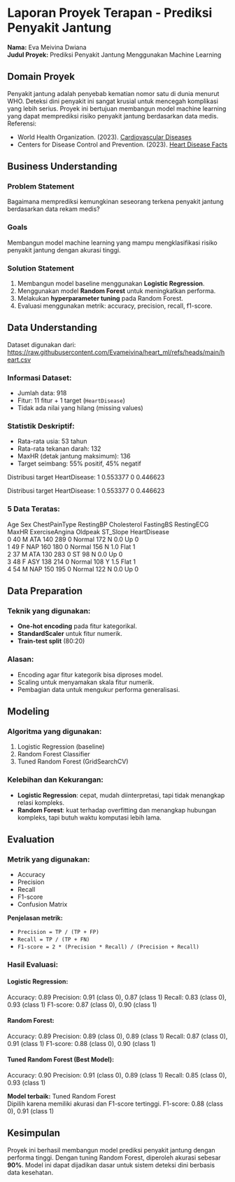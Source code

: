 # Laporan Proyek Terapan - Prediksi Penyakit Jantung

**Nama:** Eva Meivina Dwiana  
**Judul Proyek:** Prediksi Penyakit Jantung Menggunakan Machine Learning  

## Domain Proyek
Penyakit jantung adalah penyebab kematian nomor satu di dunia menurut WHO. Deteksi dini penyakit ini sangat krusial untuk mencegah komplikasi yang lebih serius. Proyek ini bertujuan membangun model machine learning yang dapat memprediksi risiko penyakit jantung berdasarkan data medis.
Referensi:
- World Health Organization. (2023). [Cardiovascular Diseases](https://www.who.int/news-room/fact-sheets/detail/cardiovascular-diseases-(cvds))
- Centers for Disease Control and Prevention. (2023). [Heart Disease Facts](https://www.cdc.gov/heartdisease/facts.htm)

## Business Understanding

### Problem Statement
Bagaimana memprediksi kemungkinan seseorang terkena penyakit jantung berdasarkan data rekam medis?

### Goals
Membangun model machine learning yang mampu mengklasifikasi risiko penyakit jantung dengan akurasi tinggi.

### Solution Statement
1. Membangun model baseline menggunakan **Logistic Regression**.
2. Menggunakan model **Random Forest** untuk meningkatkan performa.
3. Melakukan **hyperparameter tuning** pada Random Forest.
4. Evaluasi menggunakan metrik: accuracy, precision, recall, f1-score.

## Data Understanding
Dataset digunakan dari: https://raw.githubusercontent.com/Evameivina/heart_ml/refs/heads/main/heart.csv

### Informasi Dataset:
- Jumlah data: 918
- Fitur: 11 fitur + 1 target (`HeartDisease`)
- Tidak ada nilai yang hilang (missing values)

### Statistik Deskriptif:
- Rata-rata usia: 53 tahun
- Rata-rata tekanan darah: 132
- MaxHR (detak jantung maksimum): 136
- Target seimbang: 55% positif, 45% negatif

Distribusi target HeartDisease:
1    0.553377
0    0.446623

Distribusi target HeartDisease:
1    0.553377
0    0.446623

### 5 Data Teratas:
   Age Sex ChestPainType  RestingBP  Cholesterol  FastingBS RestingECG  MaxHR  ExerciseAngina  Oldpeak ST_Slope  HeartDisease  
0   40   M           ATA        140          289          0     Normal    172              N      0.0       Up             0  
1   49   F           NAP        160          180          0     Normal    156              N      1.0     Flat             1  
2   37   M           ATA        130          283          0         ST     98              N      0.0       Up             0  
3   48   F           ASY        138          214          0     Normal    108              Y      1.5     Flat             1  
4   54   M           NAP        150          195          0     Normal    122              N      0.0       Up             0

## Data Preparation
### Teknik yang digunakan:
- **One-hot encoding** pada fitur kategorikal.
- **StandardScaler** untuk fitur numerik.
- **Train-test split** (80:20)

### Alasan:
- Encoding agar fitur kategorik bisa diproses model.
- Scaling untuk menyamakan skala fitur numerik.
- Pembagian data untuk mengukur performa generalisasi.

## Modeling
### Algoritma yang digunakan:
1. Logistic Regression (baseline)
2. Random Forest Classifier
3. Tuned Random Forest (GridSearchCV)

### Kelebihan dan Kekurangan:
- **Logistic Regression**: cepat, mudah diinterpretasi, tapi tidak menangkap relasi kompleks.
- **Random Forest**: kuat terhadap overfitting dan menangkap hubungan kompleks, tapi butuh waktu komputasi lebih lama.

## Evaluation
### Metrik yang digunakan:
- Accuracy
- Precision
- Recall
- F1-score
- Confusion Matrix

**Penjelasan metrik:**
- `Precision = TP / (TP + FP)`
- `Recall = TP / (TP + FN)`
- `F1-score = 2 * (Precision * Recall) / (Precision + Recall)`

### Hasil Evaluasi:
#### Logistic Regression:
Accuracy: 0.89
Precision: 0.91 (class 0), 0.87 (class 1)
Recall: 0.83 (class 0), 0.93 (class 1)
F1-score: 0.87 (class 0), 0.90 (class 1)

#### Random Forest:
Accuracy: 0.89
Precision: 0.89 (class 0), 0.89 (class 1)
Recall: 0.87 (class 0), 0.91 (class 1)
F1-score: 0.88 (class 0), 0.90 (class 1)

#### Tuned Random Forest (Best Model):
Accuracy: 0.90
Precision: 0.91 (class 0), 0.89 (class 1)
Recall: 0.85 (class 0), 0.93 (class 1)

**Model terbaik:** Tuned Random Forest  
Dipilih karena memiliki akurasi dan F1-score tertinggi.
F1-score: 0.88 (class 0), 0.91 (class 1)

## Kesimpulan
Proyek ini berhasil membangun model prediksi penyakit jantung dengan performa tinggi. Dengan tuning Random Forest, diperoleh akurasi sebesar **90%**. Model ini dapat dijadikan dasar untuk sistem deteksi dini berbasis data kesehatan.

